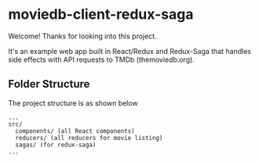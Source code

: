 # moviedb-client-redux-saga
Welcome! Thanks for looking into this project.

It's an example web app built in React/Redux and Redux-Saga that handles side effects with API requests to TMDb (themoviedb.org).



## Folder Structure

The project structure is as shown below

```
...
src/
  components/ (all React components)
  reducers/ (all reducers for movie listing)
  sagas/ (for redux-saga)
...
```



